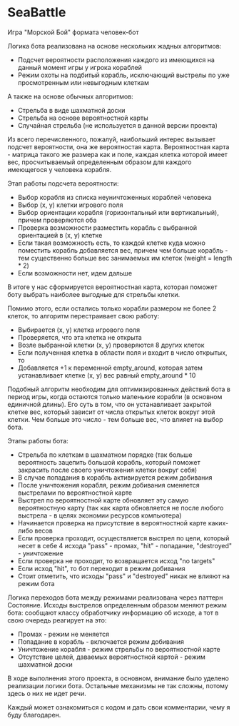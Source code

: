 # SeaBattle

Игра "Морской Бой" формата человек-бот

Логика бота реализована на основе нескольких жадных алгоритмов:

- Подсчет вероятности расположения каждого из имеющихся на данный момент игры у игрока кораблей
- Режим охоты на подбитый корабль, исключающий выстрелы по уже просмотренным или невыгодным клеткам

А также на основе обычных алгоритмов:

- Стрельба в виде шахматной доски
- Стрельба на основе вероятностной карты
- Случайная стрельба (не используется в данной версии проекта)


Из всего перечисленного, пожалуй, наибольший интерес вызывает подсчет вероятности, она же вероятностая карта.
Вероятностная карта - матрица такого же размера как и поле, каждая клетка которой имеет вес, просчитываемый определенным образом для каждого имеющегося у человека корабля.

Этап работы подсчета вероятности:
- Выбор корабля из списка неуничтоженных кораблей человека
- Выбор (x, y) клетки игрового поля
- Выбор ориентации корабля (горизонтальный или вертикальный), причем проверяются оба
- Проверка возможности разместить корабль с выбранной ориентацией в (x, y) клетке
- Если такая возможность есть, то каждой клетке куда можно поместить корабль добавляется вес, причем чем больше корабль - тем существенно больше вес занимаемых им клеток (weight = length * 2)
- Если возможности нет, идем дальше

В итоге у нас сформируется вероятностная карта, которая поможет боту выбрать наиболее выгодные для стрельбы клетки.

Помимо этого, если остались только корабли размером не более 2 клеток, то алгоритм перестраивает свою работу:
- Выбирается (x, y) клетка игрового поля
- Проверяется, что эта клетка не открыта
- Возле выбранной клетки (x, y) проверяются 8 других клеток
- Если полученная клетка в области поля и входит в число открытых, то
- Добавляется +1 к переменной empty_around, которая затем устанавливает клетке (x, y) вес равный empty_around * 10

Подобный алгоритм необходим для оптимизированных действий бота в период игры, когда остаются только маленькие корабли (в основном единичной длины). Его суть в том, что он устанавливает закрытой клетке вес, который зависит от числа открытых клеток вокруг этой клетки. Чем больше это число - тем больше вес, что влияет на выбор бота.

Этапы работы бота:

- Стрельба по клеткам в шахматном порядке (так больше вероятность зацепить большой корабль, который поможет закрасить после своего уничтожения клетки вокруг себя)
- В случае попадания в корабль активируется режим добивания
- После уничтожения корабля, режим добивания сменяется выстрелами по вероятностной карте
- Выстрел по вероятностной карте обновляет эту самую вероятностную карту (так как карта обновляется не после любого выстрела - в целях экономии ресурсов компьютера)
- Начинается проверка на присутствие в вероятностной карте каких-либо весов
- Если проверка проходит, осуществляется выстрел по цели, который несет в себе 4 исхода "pass" - промах, "hit" - попадание, "destroyed" - уничтожение
- Если проверка не проходит, то возвращается исход "no targets"
- Если исход "hit", то бот переходит в режим добивания
- Стоит отметить, что исходы "pass" и "destroyed" никак не влияют на режим бота

Логика переходов бота между режимами реализована через паттерн Состояние. Исходы выстрелов определенным образом меняют режим бота: сообщают классу обработчику информацию об исходе, а тот в свою очередь реагирует на это:
- Промах - режим не меняется
- Попадание в корабль - включается режим добивания
- Уничтожение корабля - режим стрельбы по вероятностной карте
- Отсутствие целей, даваемых вероятностной картой - режим шахматной доски


В ходе выполнения этого проекта, в основном, внимание было уделено реализации логики бота. Остальные механизмы не так сложны, потому здесь о них не идет речи. 

Каждый может ознакомиться с кодом и дать свои комментарии, чему я буду благодарен.
